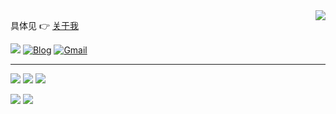 
<img align="right" src="https://github-readme-stats.vercel.app/api?username=riskers&show_icons=true&icon_color=0366d6&text_color=24292e&bg_color=ffffff&hide_title=true" />

具体见 👉 [关于我](https://github.com/riskers/blog/issues/1)


[![](https://img.shields.io/github/followers/riskers?style=flat)](https://riskers.github.io/)
[![Blog](https://img.shields.io/badge/Blog-riskers-orange)](https://riskers.github.io/)
[![Gmail](https://img.shields.io/badge/-Gmail-c14438?style=flat&logo=Gmail&logoColor=white)](mailto:gaoyibobobo@gmail.com)

---

![](https://img.shields.io/badge/JavaScript-323330?style=for-the-badge&logo=javascript&logoColor=F7DF1E)
![](https://img.shields.io/badge/TypeScript-007ACC?style=for-the-badge&logo=typescript&logoColor=white)
![](https://img.shields.io/badge/React-20232A?style=for-the-badge&logo=react&logoColor=61DAFB)

![](https://img.shields.io/badge/Java-ED8B00?style=for-the-badge&logo=java&logoColor=white)
![](https://img.shields.io/badge/Rust-000000?style=for-the-badge&logo=rust&logoColor=white)
